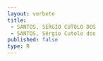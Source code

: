 ```yaml
---
layout: verbete
title:
 - SANTOS, SERGIO CUTOLO DOS
 - SANTOS, Sérgio Cutolo dos
published: false
type: R
---
```


